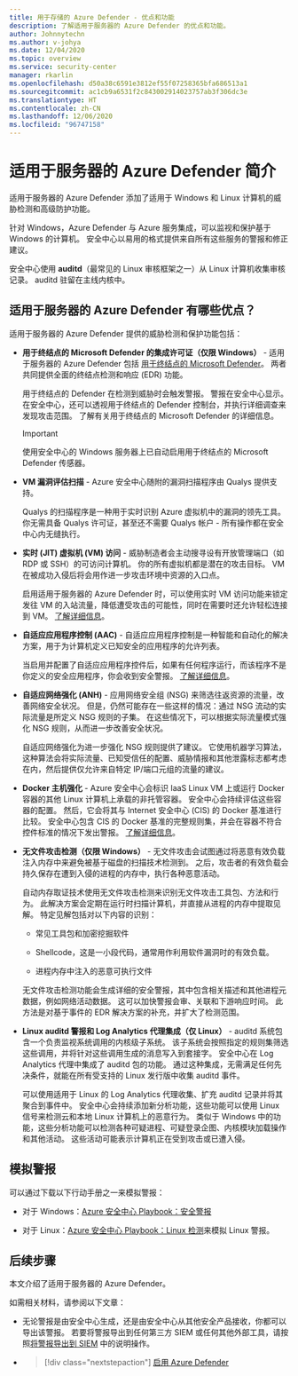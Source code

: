 ```yaml
---
title: 用于存储的 Azure Defender - 优点和功能
description: 了解适用于服务器的 Azure Defender 的优点和功能。
author: Johnnytechn
ms.author: v-johya
ms.date: 12/04/2020
ms.topic: overview
ms.service: security-center
manager: rkarlin
ms.openlocfilehash: d50a38c6591e3812ef55f07258365bfa686513a1
ms.sourcegitcommit: ac1cb9a6531f2c843002914023757ab3f306dc3e
ms.translationtype: HT
ms.contentlocale: zh-CN
ms.lasthandoff: 12/06/2020
ms.locfileid: "96747158"
---
```

# <a name="introduction-to-azure-defender-for-servers"></a>适用于服务器的 Azure Defender 简介

适用于服务器的 Azure Defender 添加了适用于 Windows 和 Linux 计算机的威胁检测和高级防护功能。

针对 Windows，Azure Defender 与 Azure 服务集成，可以监视和保护基于 Windows 的计算机。 安全中心以易用的格式提供来自所有这些服务的警报和修正建议。

安全中心使用 **auditd**（最常见的 Linux 审核框架之一）从 Linux 计算机收集审核记录。 auditd 驻留在主线内核中。 


## <a name="what-are-the-benefits-of-azure-defender-for-servers"></a>适用于服务器的 Azure Defender 有哪些优点？

适用于服务器的 Azure Defender 提供的威胁检测和保护功能包括：

- **用于终结点的 Microsoft Defender 的集成许可证（仅限 Windows）** - 适用于服务器的 Azure Defender 包括 [用于终结点的 Microsoft Defender](https://www.microsoft.com/microsoft-365/security/endpoint-defender)。 两者共同提供全面的终结点检测和响应 (EDR) 功能。

    用于终结点的 Defender 在检测到威胁时会触发警报。 警报在安全中心显示。 在安全中心，还可以透视用于终结点的 Defender 控制台，并执行详细调查来发现攻击范围。 了解有关用于终结点的 Microsoft Defender 的详细信息。

    > [!IMPORTANT]
    > 使用安全中心的 Windows 服务器上已自动启用用于终结点的 Microsoft Defender 传感器。

- **VM 漏洞评估扫描** - Azure 安全中心随附的漏洞扫描程序由 Qualys 提供支持。 

    Qualys 的扫描程序是一种用于实时识别 Azure 虚拟机中的漏洞的领先工具。 你无需具备 Qualys 许可证，甚至还不需要 Qualys 帐户 - 所有操作都在安全中心内无缝执行。

- **实时 (JIT) 虚拟机 (VM) 访问** - 威胁制造者会主动搜寻设有开放管理端口（如 RDP 或 SSH）的可访问计算机。 你的所有虚拟机都是潜在的攻击目标。 VM 在被成功入侵后将会用作进一步攻击环境中资源的入口点。

    启用适用于服务器的 Azure Defender 时，可以使用实时 VM 访问功能来锁定发往 VM 的入站流量，降低遭受攻击的可能性，同时在需要时还允许轻松连接到 VM。 [了解详细信息](just-in-time-explained.md)。

- **自适应应用程序控制 (AAC)** - 自适应应用程序控制是一种智能和自动化的解决方案，用于为计算机定义已知安全的应用程序的允许列表。

    当启用并配置了自适应应用程序控件后，如果有任何程序运行，而该程序不是你定义的安全应用程序，你会收到安全警报。 [了解详细信息](security-center-adaptive-application.md)。

- **自适应网络强化 (ANH)** - 应用网络安全组 (NSG) 来筛选往返资源的流量，改善网络安全状况。 但是，仍然可能存在一些这样的情况：通过 NSG 流动的实际流量是所定义 NSG 规则的子集。 在这些情况下，可以根据实际流量模式强化 NSG 规则，从而进一步改善安全状况。

    自适应网络强化为进一步强化 NSG 规则提供了建议。 它使用机器学习算法，这种算法会将实际流量、已知受信任的配置、威胁情报和其他泄露标志都考虑在内，然后提供仅允许来自特定 IP/端口元组的流量的建议。

- **Docker 主机强化** - Azure 安全中心会标识 IaaS Linux VM 上或运行 Docker 容器的其他 Linux 计算机上承载的非托管容器。 安全中心会持续评估这些容器的配置。 然后，它会将其与 Internet 安全中心 (CIS) 的 Docker 基准进行比较。 安全中心包含 CIS 的 Docker 基准的完整规则集，并会在容器不符合控件标准的情况下发出警报。 [了解详细信息](harden-docker-hosts.md)。

- **无文件攻击检测（仅限 Windows）** - 无文件攻击会试图通过将恶意有效负载注入内存中来避免被基于磁盘的扫描技术检测到。 之后，攻击者的有效负载会持久保存在遭到入侵的进程的内存中，执行各种恶意活动。

  自动内存取证技术使用无文件攻击检测来识别无文件攻击工具包、方法和行为。 此解决方案会定期在运行时扫描计算机，并直接从进程的内存中提取见解。 特定见解包括对以下内容的识别： 

  - 常见工具包和加密挖掘软件 

  - Shellcode，这是一小段代码，通常用作利用软件漏洞时的有效负载。

  - 进程内存中注入的恶意可执行文件

  无文件攻击检测功能会生成详细的安全警报，其中包含相关描述和其他进程元数据，例如网络活动数据。 这可以加快警报会审、关联和下游响应时间。 此方法是对基于事件的 EDR 解决方案的补充，并扩大了检测范围。

- **Linux auditd 警报和 Log Analytics 代理集成（仅 Linux）** - auditd 系统包含一个负责监视系统调用的内核级子系统。 该子系统会按照指定的规则集筛选这些调用，并将针对这些调用生成的消息写入到套接字。 安全中心在 Log Analytics 代理中集成了 auditd 包的功能。 通过这种集成，无需满足任何先决条件，就能在所有受支持的 Linux 发行版中收集 auditd 事件。

    可以使用适用于 Linux 的 Log Analytics 代理收集、扩充 auditd 记录并将其聚合到事件中。 安全中心会持续添加新分析功能，这些功能可以使用 Linux 信号来检测云和本地 Linux 计算机上的恶意行为。 类似于 Windows 中的功能，这些分析功能可以检测各种可疑进程、可疑登录企图、内核模块加载操作和其他活动。 这些活动可能表示计算机正在受到攻击或已遭入侵。  


## <a name="simulating-alerts"></a>模拟警报

可以通过下载以下行动手册之一来模拟警报：

- 对于 Windows：[Azure 安全中心 Playbook：安全警报](https://github.com/Azure/Azure-Security-Center/blob/master/Simulations/Azure%20Security%20Center%20Security%20Alerts%20Playbook_v2.pdf)

- 对于 Linux：[Azure 安全中心 Playbook：Linux 检测](https://github.com/Azure/Azure-Security-Center/blob/master/Simulations/Azure%20Security%20Center%20Linux%20Detections_v2.pdf)来模拟 Linux 警报。




## <a name="next-steps"></a>后续步骤

本文介绍了适用于服务器的 Azure Defender。 

如需相关材料，请参阅以下文章： 

- 无论警报是由安全中心生成，还是由安全中心从其他安全产品接收，你都可以导出该警报。 若要将警报导出到任何第三方 SIEM 或任何其他外部工具，请按照[将警报导出到 SIEM](continuous-export.md) 中的说明操作。

- > [!div class="nextstepaction"]
    > [启用 Azure Defender](security-center-pricing.md)

